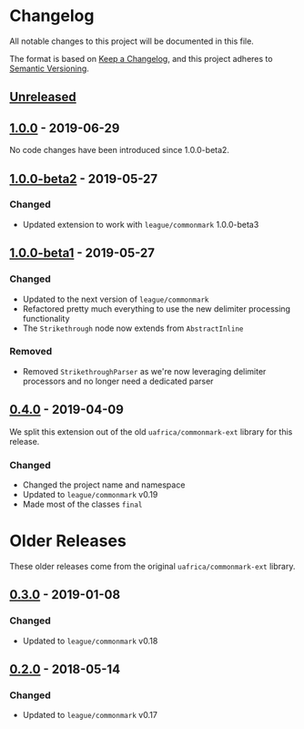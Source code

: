 # Changelog

All notable changes to this project will be documented in this file.

The format is based on [Keep a Changelog](https://keepachangelog.com/en/1.0.0/),
and this project adheres to [Semantic Versioning](https://semver.org/spec/v2.0.0.html).

## [Unreleased][unreleased]

## [1.0.0] - 2019-06-29

No code changes have been introduced since 1.0.0-beta2.

## [1.0.0-beta2] - 2019-05-27

### Changed

 - Updated extension to work with `league/commonmark` 1.0.0-beta3

## [1.0.0-beta1] - 2019-05-27

### Changed

 - Updated to the next version of `league/commonmark`
 - Refactored pretty much everything to use the new delimiter processing functionality
 - The `Strikethrough` node now extends from `AbstractInline`

### Removed
 - Removed `StrikethroughParser` as we're now leveraging delimiter processors and no longer need a dedicated parser

## [0.4.0] - 2019-04-09

We split this extension out of the old `uafrica/commonmark-ext` library for this release.

### Changed

 - Changed the project name and namespace
 - Updated to `league/commonmark` v0.19
 - Made most of the classes `final`

# Older Releases

These older releases come from the original `uafrica/commonmark-ext` library.

## [0.3.0] - 2019-01-08

### Changed

 - Updated to `league/commonmark` v0.18

## [0.2.0] - 2018-05-14

### Changed

 - Updated to `league/commonmark` v0.17

[unreleased]: https://github.com/thephpleague/commonmark-ext-strikethrough/compare/v1.0.0...HEAD
[1.0.0]: https://github.com/thephpleague/commonmark-ext-strikethrough/compare/v1.0.0-beta2...v1.0.0
[1.0.0-beta2]: https://github.com/thephpleague/commonmark-ext-strikethrough/compare/v1.0.0-beta1...v1.0.0-beta2
[1.0.0-beta1]: https://github.com/thephpleague/commonmark-ext-strikethrough/compare/v0.4.0...v1.0.0-beta1
[0.4.0]: https://github.com/thephpleague/commonmark-ext-strikethrough/compare/v0.3.0...v0.4.0
[0.3.0]: https://github.com/thephpleague/commonmark-ext-strikethrough/compare/v0.2.0...v0.3.0
[0.2.0]: https://github.com/thephpleague/commonmark-ext-strikethrough/compare/v0.1.1...v0.2.0
